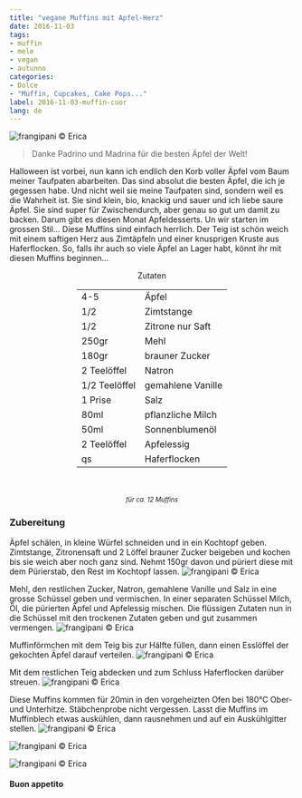 ```yaml
---
title: "vegane Muffins mit Apfel-Herz"
date: 2016-11-03
tags:
- muffin
- mele
- vegan
- autunno
categories:
- Dolce
- "Muffin, Cupcakes, Cake Pops..."
label: 2016-11-03-muffin-cuor
lang: de
---
```

![](../2016-11-03-muffin-cuor-di-mela/header.jpg "frangipani © Erica")

> Danke Padrino und Madrina für die besten Äpfel der Welt!

Halloween ist vorbei, nun kann ich endlich den Korb voller Äpfel vom Baum meiner Taufpaten abarbeiten. Das sind absolut die besten Äpfel, die ich je gegessen habe. Und nicht weil sie meine Taufpaten sind, sondern weil es die Wahrheit ist. Sie sind klein, bio, knackig und sauer und ich liebe saure Äpfel. Sie sind super für Zwischendurch, aber genau so gut um damit zu backen. Darum gibt es diesen Monat Apfeldesserts. Un wir starten im grossen Stil... Diese Muffins sind einfach herrlich. Der Teig ist schön weich mit einem saftigen Herz aus Zimtäpfeln und einer knusprigen Kruste aus Haferflocken. So, falls ihr auch so viele Äpfel an Lager habt, könnt ihr mit diesen Muffins beginnen...

<div id="wrapper" style="text-align: center">
  <div id="yourdiv" style="display: inline-block;">
  <div class="ingredients">
    <div class="ingredients-title">Zutaten</div>
    <table>
      <tbody>
        </tr>
        <tr>
          <td>4-5</td>
          <td>Äpfel</td>
        </tr>
        <tr>
          <td>1/2</td>
          <td>Zimtstange</td>
        </tr>
        <tr>
          <td>1/2</td>
          <td>Zitrone nur Saft</td>
        </tr>
        <tr>
          <td>250gr</td>
          <td>Mehl</td>
        </tr>
        <tr>
          <td>180gr</td>
          <td>brauner Zucker</td>
        </tr>
        <tr>
          <td>2 Teelöffel</td>
          <td>Natron</td>
        </tr>
        <tr>
          <td>1/2 Teelöffel</td>
          <td>gemahlene Vanille</td>
        </tr>
        <tr>
          <td>1 Prise</td>
          <td>Salz</td>
        </tr>
        <tr>
          <td>80ml</td>
          <td>pflanzliche Milch</td> 
        </tr>
        <tr>
          <td>50ml</td>
          <td>Sonnenblumenöl</td>
        </tr>
        <tr>
          <td>2 Teelöffel</td>
          <td>Apfelessig</td>
        </tr>
        <tr>
          <td>qs</td>
          <td>Haferflocken</td>   
        </tr>
      </tbody>
    </table>
    <br></br>
    <i class="pull-right" style="font-size: 80%;">für ca. 12 Muffins</i>
  </div>
  </div>
</div>


<h3>
  <font color="grey">
    <i class="fa-solid fa-gears"></i>
  </font> Zubereitung
</h3>

Äpfel schälen, in kleine Würfel schneiden und in ein Kochtopf geben. Zimtstange, Zitronensaft und 2 Löffel brauner Zucker beigeben und kochen bis sie weich aber noch ganz sind. Nehmt 150gr davon und püriert diese mit dem Pürierstab, den Rest im Kochtopf lassen.
![](../2016-11-03-muffin-cuor-di-mela/melecotte.jpg "frangipani © Erica")

Mehl, den restlichen Zucker, Natron, gemahlene Vanille und Salz in eine grosse Schüssel geben und vermischen. In einer separaten Schüssel Milch, Öl, die pürierten Äpfel und Apfelessig mischen. Die flüssigen Zutaten nun in die Schüssel mit den trockenen Zutaten geben und gut zusammen vermengen.
![](../2016-11-03-muffin-cuor-di-mela/impasto.jpg "frangipani © Erica")

Muffinförmchen mit dem Teig bis zur Hälfte füllen, dann einen Esslöffel der gekochten Äpfel darauf verteilen.
![](../2016-11-03-muffin-cuor-di-mela/pirottini.jpg "frangipani © Erica")

Mit dem restlichen Teig abdecken und zum Schluss Haferflocken darüber streuen.
![](../2016-11-03-muffin-cuor-di-mela/teglia.jpg "frangipani © Erica")

Diese Muffins kommen für 20min in den vorgeheizten Ofen bei 180°C Ober- und Unterhitze. Stäbchenprobe nicht vergessen. Lasst die Muffins im Muffinblech etwas auskühlen, dann rausnehmen und auf ein Auskühlgitter stellen.
![](../2016-11-03-muffin-cuor-di-mela/risultato1.jpg "frangipani © Erica")

![](../2016-11-03-muffin-cuor-di-mela/risultato2.jpg "frangipani © Erica")

![](../2016-11-03-muffin-cuor-di-mela/risultato3.jpg "frangipani © Erica")


<h4>Buon appetito
  <font color="red">
    <i class="fa-regular fa-face-smile"></i>
  </font>
</h4>
